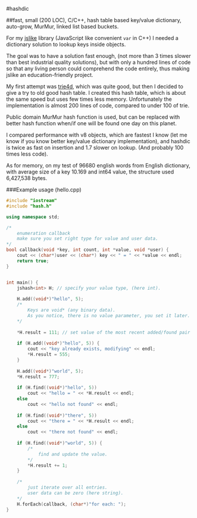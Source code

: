 #hashdic

##fast, small (200 LOC), C/C++, hash table based key/value dictionary, auto-grow, MurMur, linked list based buckets.

For my [jslike][1] library (JavaScript like convenient `var` in C++) I needed a dictionary solution to lookup keys inside objects.

[1]:https://github.com/exebook/jslike

The goal was to have a solution fast enough, (not more than 3 times slower than best industrial quality solutions), but with only a hundred lines of code so that any living person could comprehend the code entirely, thus making jslike an education-friendly project.

My first attempt was [trie4d][2], which was quite good, but then I decided to give a try to old good hash table. I created this hash table, which is about the same speed but uses few times less memory. Unfortunately the implementation is almost 200 lines of code, compared to under 100 of trie. 

[2]:https://github.com/exebook/trie4d

Public domain MurMur hash function is used, but can be replaced with better hash function when/if one will be found one day on this planet.

I compared performance with v8 objects, which are fastest I know (let me know if you know better key/value dictionary implementation), and hashdic is twice as fast on insertion and 1.7 slower on lookup. (And probably 100 times less code). 

As for memory, on my test of 96680 english words from English dictionary, with 
average size of a key 10.169 and int64 value, the structure used  6,427,538 bytes.

###Example usage (hello.cpp)

```cpp
#include "iostream"
#include "hash.h"

using namespace std;

/*
	enumeration callback
	make sure you set right type for value and user data.
*/
bool callback(void *key, int count, int *value, void *user) {
	cout << (char*)user << (char*) key << " = " << *value << endl;
	return true;
}


int main() {
	jshash<int> H; // specify your value type, (here int).
	
	H.add((void*)"hello", 5); 
	/*
		Keys are void* (any binary data).
		As you notice, there is no value parameter, you set it later.
	*/
	
	*H.result = 111; // set value of the most recent added/found pair
	
	if (H.add((void*)"hello", 5)) {
		cout << "key already exists, modifying" << endl;
		*H.result = 555;
	}
	
	H.add((void*)"world", 5);
	*H.result = 777;
	
	if (H.find((void*)"hello", 5))
		cout << "hello = " << *H.result << endl;
	else
		cout << "hello not found" << endl;
		
	if (H.find((void*)"there", 5))
		cout << "there = " << *H.result << endl;
	else
		cout << "there not found" << endl;
		
	if (H.find((void*)"world", 5)) {
		/*
			find and update the value.
		*/
		*H.result += 1;
	}
	
	/*
		just iterate over all entries.
		user data can be zero (here string).
	*/
	H.forEach(callback, (char*)"for each: ");
}
```